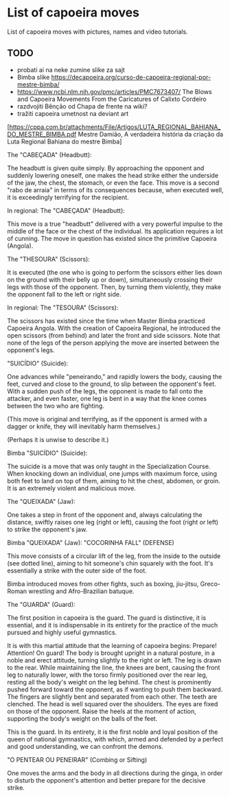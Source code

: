 # List of capoeira moves

List of capoeira moves with pictures, names and video tutorials.

## TODO

- probati ai na neke zumine slike za sajt
- Bimba slike https://decapoeira.org/curso-de-capoeira-regional-por-mestre-bimba/
- https://www.ncbi.nlm.nih.gov/pmc/articles/PMC7673407/ The Blows and Capoeira Movements From the Caricatures of Calixto Cordeiro
- razdvojiti Bênção od Chapa de frente na wiki?
- tražiti capoeira umetnost na deviant art

<ref name="Damião">[https://cppa.com.br/attachments/File/Artigos/LUTA_REGIONAL_BAHIANA_DO_MESTRE_BIMBA.pdf Mestre Damião, A verdadeira história da criação da Luta Regional Bahiana do mestre Bimba]</ref>

The "CABEÇADA" (Headbutt):

The headbutt is given quite simply. By approaching the opponent and suddenly lowering oneself, one makes the head strike either the underside of the jaw, the chest, the stomach, or even the face. This move is a second "rabo de arraia" in terms of its consequences because, when executed well, it is exceedingly terrifying for the recipient.

In regional:
The "CABEÇADA" (Headbutt):

This move is a true "headbutt" delivered with a very powerful impulse to the middle of the face or the chest of the individual. Its application requires a lot of cunning. The move in question has existed since the primitive Capoeira (Angola).


The "THESOURA" (Scissors):

It is executed (the one who is going to perform the scissors either lies down on the ground with their belly up or down), simultaneously crossing their legs with those of the opponent. Then, by turning them violently, they make the opponent fall to the left or right side.

In regional:
The "TESOURA" (Scissors):

The scissors has existed since the time when Master Bimba practiced Capoeira Angola. With the creation of Capoeira Regional, he introduced the open scissors (from behind) and later the front and side scissors. Note that none of the legs of the person applying the move are inserted between the opponent's legs.


"SUICÍDIO" (Suicide):

One advances while "peneirando," and rapidly lowers the body, causing the feet, curved and close to the ground, to slip between the opponent's feet. With a sudden push of the legs, the opponent is made to fall onto the attacker, and even faster, one leg is bent in a way that the knee comes between the two who are fighting.

(This move is original and terrifying, as if the opponent is armed with a dagger or knife, they will inevitably harm themselves.)

(Perhaps it is unwise to describe it.)

Bimba
"SUICÍDIO" (Suicide):

The suicide is a move that was only taught in the Specialization Course. When knocking down an individual, one jumps with maximum force, using both feet to land on top of them, aiming to hit the chest, abdomen, or groin. It is an extremely violent and malicious move.


The "QUEIXADA" (Jaw):

One takes a step in front of the opponent and, always calculating the distance, swiftly raises one leg (right or left), causing the foot (right or left) to strike the opponent's jaw.

Bimba
"QUEIXADA" (Jaw):
"COCORINHA FALL" (DEFENSE)

This move consists of a circular lift of the leg, from the inside to the outside (see dotted line), aiming to hit someone's chin squarely with the foot. It's essentially a strike with the outer side of the foot.


Bimba introduced moves from other fights, such as boxing, jiu-jitsu, Greco-Roman wrestling and Afro-Brazilian batuque.


The "GUARDA" (Guard):

The first position in capoeira is the guard. The guard is distinctive, it is essential, and it is indispensable in its entirety for the practice of the much pursued and highly useful gymnastics.

It is with this martial attitude that the learning of capoeira begins:
Prepare! Attention! On guard!
The body is brought upright in a natural posture, in a noble and erect attitude, turning slightly to the right or left. The leg is drawn to the rear. While maintaining the line, the knees are bent, causing the front leg to naturally lower, with the torso firmly positioned over the rear leg, resting all the body's weight on the leg behind. The chest is prominently pushed forward toward the opponent, as if wanting to push them backward. The fingers are slightly bent and separated from each other. The teeth are clenched. The head is well squared over the shoulders. The eyes are fixed on those of the opponent. Raise the heels at the moment of action, supporting the body's weight on the balls of the feet.

This is the guard. In its entirety, it is the first noble and loyal position of the queen of national gymnastics, with which, armed and defended by a perfect and good understanding, we can confront the demons.

"O PENTEAR OU PENEIRAR" (Combing or Sifting)

One moves the arms and the body in all directions during the ginga, in order to disturb the opponent's attention and better prepare for the decisive strike.
